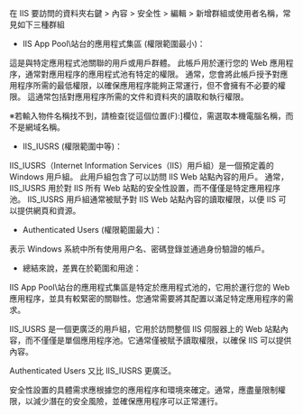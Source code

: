 在 IIS 要訪問的資料夾右鍵 > 內容 > 安全性 > 編輯 > 新增群組或使用者名稱，常見如下三種群組

- IIS App Pool\站台的應用程式集區 (權限範圍最小)：

這是與特定應用程式池關聯的用戶或用戶群體。
此帳戶用於運行您的 Web 應用程序，通常對應用程序的應用程式池有特定的權限。
通常，您會將此帳戶授予對應用程序所需的最低權限，以確保應用程序能夠正常運行，但不會擁有不必要的權限。
這通常包括對應用程序所需的文件和資料夾的讀取和執行權限。

※若輸入物件名稱找不到，請檢查[從這個位置(F):]欄位，需選取本機電腦名稱，而不是網域名稱。

 - IIS_IUSRS (權限範圍中等)：

IIS_IUSRS（Internet Information Services（IIS）用戶組）是一個預定義的 Windows 用戶組。
此用戶組包含了可以訪問 IIS Web 站點內容的用戶。
通常，IIS_IUSRS 用於對 IIS 所有 Web 站點的安全性設置，而不僅僅是特定應用程序池。
IIS_IUSRS 用戶組通常被賦予對 IIS Web 站點內容的讀取權限，以便 IIS 可以提供網頁和資源。  

- Authenticated Users (權限範圍最大)：

表示 Windows 系統中所有使用用户名、密碼登錄並通過身份驗證的帳戶。

- 總結來說，差異在於範圍和用途：

IIS App Pool\站台的應用程式集區是特定於應用程式池的，它用於運行您的 Web 應用程序，並具有較緊密的關聯性。您通常需要將其配置以滿足特定應用程序的需求。

IIS_IUSRS 是一個更廣泛的用戶組，它用於訪問整個 IIS 伺服器上的 Web 站點內容，而不僅僅是單個應用程序池。它通常僅被賦予讀取權限，以確保 IIS 可以提供內容。

Authenticated Users 又比 IIS_IUSRS 更廣泛。

安全性設置的具體需求應根據您的應用程序和環境來確定。通常，應盡量限制權限，以減少潛在的安全風險，並確保應用程序可以正常運行。
